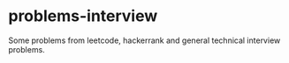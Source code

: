# problems-interview
Some problems from leetcode, hackerrank and general technical interview problems.
